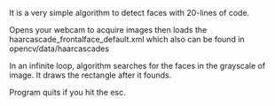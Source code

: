 It is a very simple algorithm to detect faces with 20-lines of code.

Opens your webcam to acquire images then loads the haarcascade_frontalface_default.xml which also can be found in opencv/data/haarcascades

In an infinite loop, algorithm searches for the faces in the grayscale of image. It draws the rectangle after it founds.

Program quits if you hit the esc.
